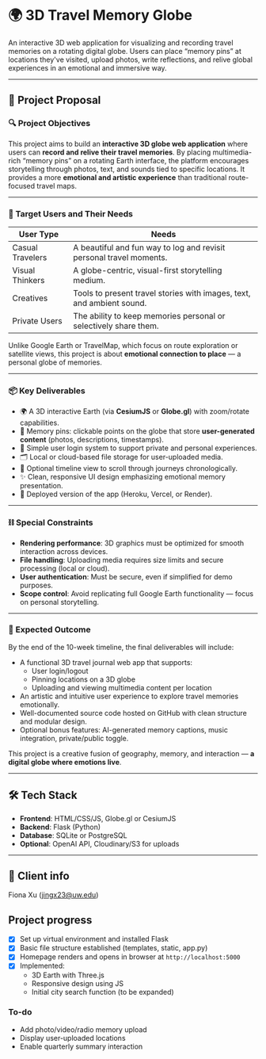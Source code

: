 # 🌍 3D Travel Memory Globe

An interactive 3D web application for visualizing and recording travel memories on a rotating digital globe. Users can place “memory pins” at locations they've visited, upload photos, write reflections, and relive global experiences in an emotional and immersive way.

---

## 🧭 Project Proposal

### 🔍 Project Objectives

This project aims to build an **interactive 3D globe web application** where users can **record and relive their travel memories**. By placing multimedia-rich “memory pins” on a rotating Earth interface, the platform encourages storytelling through photos, text, and sounds tied to specific locations. It provides a more **emotional and artistic experience** than traditional route-focused travel maps.

---

### 🎯 Target Users and Their Needs

| User Type         | Needs                                                                 |
|------------------|----------------------------------------------------------------------|
| Casual Travelers | A beautiful and fun way to log and revisit personal travel moments.  |
| Visual Thinkers  | A globe-centric, visual-first storytelling medium.                   |
| Creatives        | Tools to present travel stories with images, text, and ambient sound.|
| Private Users    | The ability to keep memories personal or selectively share them.     |

Unlike Google Earth or TravelMap, which focus on route exploration or satellite views, this project is about **emotional connection to place** — a personal globe of memories.

---

### 📦 Key Deliverables

- 🌍 A 3D interactive Earth (via **CesiumJS** or **Globe.gl**) with zoom/rotate capabilities.
- 📌 Memory pins: clickable points on the globe that store **user-generated content** (photos, descriptions, timestamps).
- 🔐 Simple user login system to support private and personal experiences.
- 🗂 Local or cloud-based file storage for user-uploaded media.
- 🧭 Optional timeline view to scroll through journeys chronologically.
- ✨ Clean, responsive UI design emphasizing emotional memory presentation.
- 🚀 Deployed version of the app (Heroku, Vercel, or Render).

---

### ⛓ Special Constraints

- **Rendering performance**: 3D graphics must be optimized for smooth interaction across devices.
- **File handling**: Uploading media requires size limits and secure processing (local or cloud).
- **User authentication**: Must be secure, even if simplified for demo purposes.
- **Scope control**: Avoid replicating full Google Earth functionality — focus on personal storytelling.

---

### 🌈 Expected Outcome

By the end of the 10-week timeline, the final deliverables will include:

- A functional 3D travel journal web app that supports:
  - User login/logout
  - Pinning locations on a 3D globe
  - Uploading and viewing multimedia content per location
- An artistic and intuitive user experience to explore travel memories emotionally.
- Well-documented source code hosted on GitHub with clean structure and modular design.
- Optional bonus features: AI-generated memory captions, music integration, private/public toggle.

This project is a creative fusion of geography, memory, and interaction — **a digital globe where emotions live**.

---

## 🛠 Tech Stack

- **Frontend**: HTML/CSS/JS, Globe.gl or CesiumJS  
- **Backend**: Flask (Python)  
- **Database**: SQLite or PostgreSQL  
- **Optional**: OpenAI API, Cloudinary/S3 for uploads

---

## 📁 Client info

Fiona Xu (jingx23@uw.edu)

## Project progress 

- [x] Set up virtual environment and installed Flask
- [x] Basic file structure established (templates, static, app.py)
- [x] Homepage renders and opens in browser at `http://localhost:5000`
- [x] Implemented:
  - 3D Earth with Three.js
  - Responsive design using JS
  - Initial city search function (to be expanded)

### To-do

- Add photo/video/radio memory upload
- Display user-uploaded locations
- Enable quarterly summary interaction